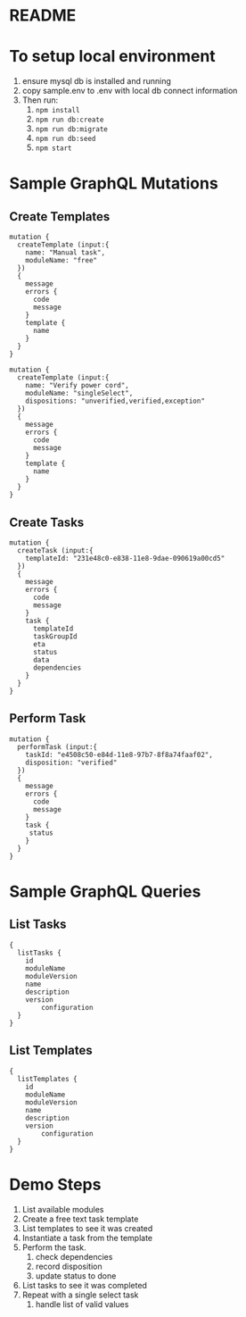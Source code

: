 # README
# To setup local environment
1. ensure mysql db is installed and running
2. copy sample.env to .env with local db connect information
3. Then run:
	1. `npm install`
	2. `npm run db:create`
	3. `npm run db:migrate`
	4. `npm run db:seed`
	5. `npm start`

# Sample GraphQL Mutations

## Create Templates
```
mutation {
  createTemplate (input:{
    name: "Manual task",
    moduleName: "free"
  })
  {
    message
    errors { 
      code
      message
    }
    template {
      name
    }
  }
}
```

```
mutation {
  createTemplate (input:{
    name: "Verify power cord",
    moduleName: "singleSelect",
    dispositions: "unverified,verified,exception"
  })
  {
    message
    errors { 
      code
      message
    }
    template {
      name
    }
  }
}
```


## Create Tasks

```
mutation {
  createTask (input:{
    templateId: "231e48c0-e838-11e8-9dae-090619a00cd5"
  })
  {
    message
    errors { 
      code
      message
    }
    task {
      templateId
      taskGroupId
      eta
      status
      data
      dependencies
    } 
  }
}
```

## Perform Task
```
mutation {
  performTask (input:{
    taskId: "e4508c50-e84d-11e8-97b7-8f8a74faaf02",
    disposition: "verified"
  })
  {
    message
    errors { 
      code
      message
    }
    task {
     status
    } 
  }
}
```

# Sample GraphQL Queries
## List Tasks

```
{
  listTasks {
    id
    moduleName
    moduleVersion
    name
    description
    version
		configuration
  }
}
```

## List Templates

```
{
  listTemplates {
    id
    moduleName
    moduleVersion
    name
    description
    version
		configuration
  }
}
```



# Demo Steps
1. List available modules
2. Create a free text task template
3. List templates to see it was created
4. Instantiate a task from the template
5. Perform the task.
	1. check dependencies
	2. record disposition
	3. update status to done
6. List tasks to see it was completed
7. Repeat with a single select task
	1. handle list of valid values


